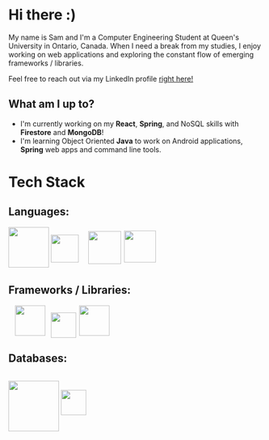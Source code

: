# Hi there :)

<p>My name is Sam and I'm a Computer Engineering Student at Queen's University in Ontario, Canada. When I need a break from my studies, I enjoy working on web applications and exploring the constant flow of emerging frameworks / libraries. 

Feel free to reach out via my LinkedIn profile [right here!](https://www.linkedin.com/in/samuelemardthibault/)
</p>


## What am I up to?
- I'm currently working on my **React**, **Spring**, and NoSQL skills with **Firestore** and **MongoDB**!
- I'm learning Object Oriented **Java** to work on Android applications, **Spring** web apps and command line tools.


# Tech Stack

## Languages:

<div id="languages">
<img id="java" src="https://brandslogos.com/wp-content/uploads/images/large/java-logo-1.png" width="80">
<img id="cpp" style="position:relative;top:-10px;" src="https://upload.wikimedia.org/wikipedia/commons/thumb/1/18/ISO_C%2B%2B_Logo.svg/306px-ISO_C%2B%2B_Logo.svg.png" width="55">
<img id="python" style="position:relative;top:-7px;right:-15px;" src="https://brandslogos.com/wp-content/uploads/images/large/python-logo.png" width="65px">
<img id="js" style="position:relative;top:-10px;right:-17px;" src="https://upload.wikimedia.org/wikipedia/commons/6/6a/JavaScript-logo.png" width="63px">

</div>

## Frameworks / Libraries:

<div id="frameworks">
<img id="springboot" style="position:relative;right:-13px;" src="https://dz2cdn1.dzone.com/storage/temp/12434118-spring-boot-logo.png" width="60px">
<img id="flask" style="position:relative;right:-20px;top:4px;" src="https://www.seekpng.com/png/detail/875-8753366_flask-framework-logo-svg.png" width="50px">
<img id="react" style="position:relative;right:-22px;" src="https://upload.wikimedia.org/wikipedia/commons/thumb/a/a7/React-icon.svg/2300px-React-icon.svg.png" width="60px">
</div>


## Databases:

<div id="db">
    <img id="mongo" style="position:relative;top:15px;" src="https://api.civo.com/k3s-marketplace/mongodb.png" width="100"/>     
    <img id="firebase"  style="position:relative;top:-17px;" src="https://firebase.google.com/downloads/brand-guidelines/PNG/logo-vertical.png" width="50"/>
<div>

